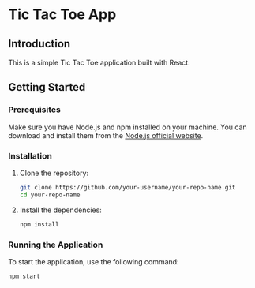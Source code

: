 # Tic Tac Toe App

## Introduction
This is a simple Tic Tac Toe application built with React.

## Getting Started

### Prerequisites
Make sure you have Node.js and npm installed on your machine. You can download and install them from the [Node.js official website](https://nodejs.org/).

### Installation

1. Clone the repository:
    ```sh
    git clone https://github.com/your-username/your-repo-name.git
    cd your-repo-name
    ```

2. Install the dependencies:
    ```sh
    npm install
    ```

### Running the Application
To start the application, use the following command:
```sh
npm start
```
